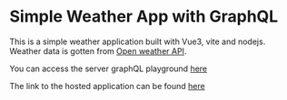 # Simple Weather App with GraphQL

This is a simple weather application built with Vue3, vite and nodejs. Weather data is gotten from [Open weather API](https://rapidapi.com/community/api/open-weather-map/).

You can access the server graphQL playground [here](https://evening-woodland-33477.herokuapp.com/graphql)

The link to the hosted application can be found [here](https://tranquil-cupcake-7dd9ae.netlify.app/)